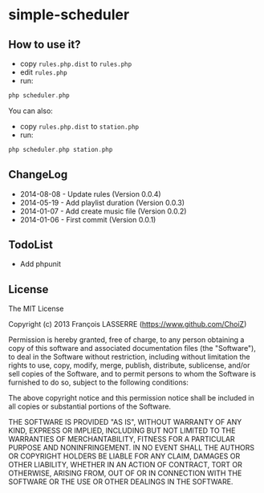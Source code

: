 # simple-scheduler

## How to use it?

- copy `rules.php.dist` to `rules.php`
- edit `rules.php`
- run:

```php
php scheduler.php
```

You can also:
- copy `rules.php.dist` to `station.php`
- run:

```php
php scheduler.php station.php
```

## ChangeLog

- 2014-08-08 - Update rules (Version 0.0.4)
- 2014-05-19 - Add playlist duration (Version 0.0.3)
- 2014-01-07 - Add create music file (Version 0.0.2)
- 2014-01-06 - First commit (Version 0.0.1)


## TodoList

- Add phpunit

## License

The MIT License

Copyright (c) 2013 François LASSERRE (https://www.github.com/ChoiZ)

Permission is hereby granted, free of charge, to any person obtaining a copy of this software and associated documentation files (the "Software"), to deal in the Software without restriction, including without limitation the rights to use, copy, modify, merge, publish, distribute, sublicense, and/or sell copies of the Software, and to permit persons to whom the Software is furnished to do so, subject to the following conditions:

The above copyright notice and this permission notice shall be included in all copies or substantial portions of the Software.

THE SOFTWARE IS PROVIDED "AS IS", WITHOUT WARRANTY OF ANY KIND, EXPRESS OR IMPLIED, INCLUDING BUT NOT LIMITED TO THE WARRANTIES OF MERCHANTABILITY, FITNESS FOR A PARTICULAR PURPOSE AND NONINFRINGEMENT. IN NO EVENT SHALL THE AUTHORS OR COPYRIGHT HOLDERS BE LIABLE FOR ANY CLAIM, DAMAGES OR OTHER LIABILITY, WHETHER IN AN ACTION OF CONTRACT, TORT OR OTHERWISE, ARISING FROM, OUT OF OR IN CONNECTION WITH THE SOFTWARE OR THE USE OR OTHER DEALINGS IN THE SOFTWARE.